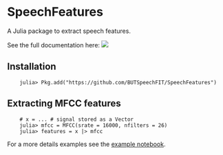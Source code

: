 # SpeechFeatures

A Julia package to extract speech features.

See the full documentation here: [![](https://img.shields.io/badge/docs-dev-blue.svg)](https://USER_NAME.github.io/PACKAGE_NAME.jl/dev)

## Installation

```
    julia> Pkg.add("https://github.com/BUTSpeechFIT/SpeechFeatures")
```

## Extracting MFCC features

```
    # x = ... # signal stored as a Vector
    julia> mfcc = MFCC(srate = 16000, nfilters = 26)
    julia> features = x |> mfcc
```

For a more details examples see the [example notebook](https://github.com/BUTSpeechFIT/SpeechFeatures/blob/master/examples/demo.ipynb).

